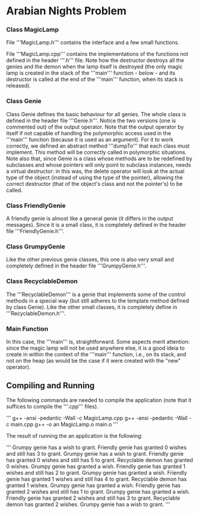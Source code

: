# Arabian Nights Problem

### Class MagicLamp

File '''MagicLamp.h''' contains the interface and a few small functions.

File '''MagicLamp.cpp''' contains the implementations of the functions not defined in the header '''.h''' file. Note how the destructor destroys all the genies and the demon when the lamp itself is destroyed (the only magic lamp is created in the stack of the '''main''' function - below - and its destructor is called at the end of the '''main''' function, when its stack is released).

### Class Genie

Class Genie defines the basic behaviour for all genies. The whole class is defined in the header file '''Genie.h'''. Notice the two versions (one is commented out) of the output operator.
Note that the output operator by itself if not capable of handling the polymorphic access used in the '''main''' function (because it is used as an argument). For it to work correctly, we defined an abstract method '''dumpTo''' that each class must implement. This method will be correctly called in polymorphic situations.
Note also that, since Genie is a class whose methods are to be redefined by subclasses and whose pointers will only point to subclass instances, needs a virtual destructor: in this was, the delete operator will look at the actual type of the object (instead of using the type of the pointer), allowing the correct destructor (that of the object's class and not the pointer's) to be called.

### Class FriendlyGenie

A friendly genie is almost like a general genie (it differs in the output messages). Since it is a small class, it is completely defined in the header file '''FriendlyGenie.h'''.

### Class GrumpyGenie

Like the other previous genie classes, this one is also very small and completely defined in the header file '''GrumpyGenie.h'''.

### Class RecyclableDemon

The '''RecyclableDemon''' is a genie that implements some of the control methods in a special way (but still adheres to the template method defined by class Genie). Like the other small classes, it is completely define in '''RecyclableDemon.h'''.

### Main Function

In this case, the '''main''' is, straightforward. Some aspects merit attention: since the magic lamp will not be used anywhere else, it is a good ideia to create in within the context of the '''main''' function, i.e., on its stack, and not on the heap (as would be the case if it were created with the "new" operator).

## Compiling and Running

The following commands are needed to compile the application (note that it suffices to compile the '''.cpp''' files).

'''
g++ -ansi -pedantic -Wall -c MagicLamp.cpp
g++ -ansi -pedantic -Wall -c main.cpp
g++ -o an MagicLamp.o main.o
 '''
 
 The result of running the an application is the following:
 
 '''
 Grumpy genie has a wish to grant.
 Friendly genie has granted 0 wishes and still has 3 to grant.
 Grumpy genie has a wish to grant.
 Friendly genie has granted 0 wishes and still has 5 to grant.
 Recyclable demon has granted 0 wishes.
 Grumpy genie has granted a wish.
 Friendly genie has granted 1 wishes and still has 2 to grant.
 Grumpy genie has granted a wish.
 Friendly genie has granted 1 wishes and still has 4 to grant.
 Recyclable demon has granted 1 wishes.
 Grumpy genie has granted a wish.
 Friendly genie has granted 2 wishes and still has 1 to grant.
 Grumpy genie has granted a wish.
 Friendly genie has granted 2 wishes and still has 3 to grant.
 Recyclable demon has granted 2 wishes.
 Grumpy genie has a wish to grant.
 '''

